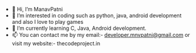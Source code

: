 - 👋 Hi, I’m ManavPatni
- 👀 I’m interested in coding such as python, java, android development and also I love to play games
- 🌱 I’m currently learning C, Java, Android development.
- 📫 You can contact me by my email:- developer.mnvpatni@gmail.com or visit my website:- thecodeproject.in

<!--- 💞️ I’m looking to collaborate on ... --->

<!---
ManavPatni/ManavPatni is a ✨ special ✨ repository because its `README.md` (this file) appears on your GitHub profile.
You can click the Preview link to take a look at your changes.
--->
